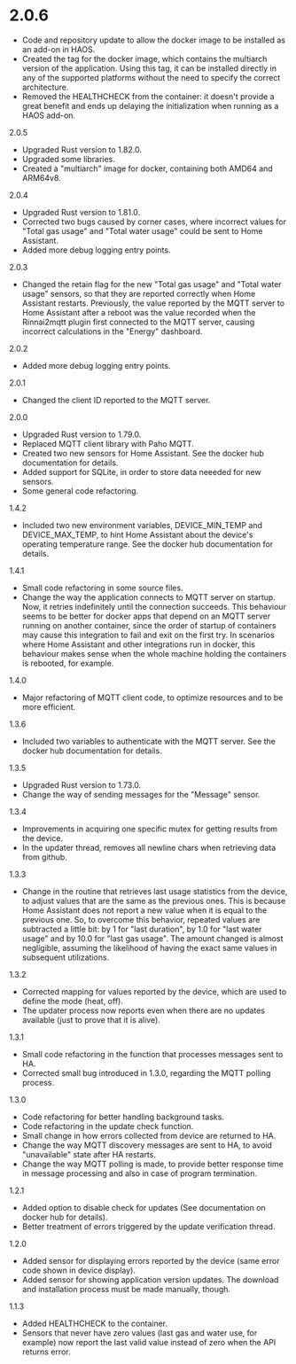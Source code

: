 
# 2.0.6

* Code and repository update to allow the docker image to be installed as an add-on in HAOS.
* Created the <VERSION> tag for the docker image, which contains the multiarch version of the application. Using this tag, it can be installed directly 
  in any of the supported platforms without the need to specify the correct architecture.
* Removed the HEALTHCHECK from the container: it doesn't provide a great benefit and ends up delaying the initialization when running as a HAOS add-on.

2.0.5

* Upgraded Rust version to 1.82.0.
* Upgraded some libraries.
* Created a "multiarch" image for docker, containing both AMD64 and ARM64v8.

2.0.4

* Upgraded Rust version to 1.81.0.
* Corrected two bugs caused by corner cases, where incorrect values for "Total gas usage" and "Total water usage" could be sent to Home Assistant.
* Added more debug logging entry points.

2.0.3

* Changed the retain flag for the new "Total gas usage" and "Total water usage" sensors, so that they are reported correctly when Home Assistant restarts.
  Previously, the value reported by the MQTT server to Home Assistant after a reboot was the value recorded when the Rinnai2mqtt plugin first connected to
  the MQTT server, causing incorrect calculations in the "Energy" dashboard.

2.0.2

* Added more debug logging entry points.

2.0.1

* Changed the client ID reported to the MQTT server.

2.0.0

* Upgraded Rust version to 1.79.0.
* Replaced MQTT client library with Paho MQTT.
* Created two new sensors for Home Assistant. See the docker hub documentation for details.
* Added support for SQLite, in order to store data neeeded for new sensors.
* Some general code refactoring.

1.4.2

* Included two new environment variables, DEVICE_MIN_TEMP and DEVICE_MAX_TEMP, to hint Home Assistant about the device's operating temperature range.
  See the docker hub documentation for details.

1.4.1

* Small code refactoring in some source files.
* Change the way the application connects to MQTT server on startup. Now, it retries indefinitely until the connection succeeds.
  This behaviour seems to be better for docker apps that depend on an MQTT server running on another container, since the order of
  startup of containers may cause this integration to fail and exit on the first try. In scenarios where Home Assistant and other
  integrations run in docker, this behaviour makes sense when the whole machine holding the containers is rebooted, for example.

1.4.0

* Major refactoring of MQTT client code, to optimize resources and to be more efficient.

1.3.6

* Included two variables to authenticate with the MQTT server. See the docker hub documentation for details.

1.3.5

* Upgraded Rust version to 1.73.0.
* Change the way of sending messages for the "Message" sensor.

1.3.4

* Improvements in acquiring one specific mutex for getting results from the device.
* In the updater thread, removes all newline chars when retrieving data from github.

1.3.3

* Change in the routine that retrieves last usage statistics from the device, to adjust values that are the same as the previous ones.
  This is because Home Assistant does not report a new value when it is equal to the previous one. So, to overcome this behavior, repeated
  values are subtracted a little bit: by 1 for "last duration", by 1.0 for "last water usage" and by 10.0 for "last gas usage". The amount
  changed is almost negligible, assuming the likelihood of having the exact same values in subsequent utilizations.

1.3.2

* Corrected mapping for values reported by the device, which are used to define the mode (heat, off).
* The updater process now reports even when there are no updates available (just to prove that it is alive).

1.3.1

* Small code refactoring in the function that processes messages sent to HA.
* Corrected small bug introduced in 1.3.0, regarding the MQTT polling process.

1.3.0

* Code refactoring for better handling background tasks.
* Code refactoring in the update check function.
* Small change in how errors collected from device are returned to HA.
* Change the way MQTT discovery messages are sent to HA, to avoid "unavailable" state after HA restarts.
* Change the way MQTT polling is made, to provide better response time in message processing and also in case of program termination.

1.2.1

* Added option to disable check for updates (See documentation on docker hub for details).
* Better treatment of errors triggered by the update verification thread.

1.2.0

* Added sensor for displaying errors reported by the device (same error code shown in device display).
* Added sensor for showing application version updates. The download and installation process must be made manually, though.

1.1.3

* Added HEALTHCHECK to the container.
* Sensors that never have zero values (last gas and water use, for example) now report the last valid value instead of zero
  when the API returns error.
